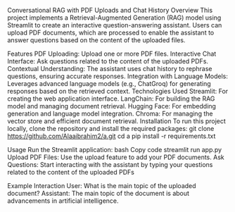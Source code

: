 Conversational RAG with PDF Uploads and Chat History
Overview
This project implements a Retrieval-Augmented Generation (RAG) model using Streamlit to create an interactive question-answering assistant. Users can upload PDF documents, which are processed to enable the assistant to answer questions based on the content of the uploaded files.

Features
PDF Uploading:
Upload one or more PDF files.
Interactive Chat Interface:
Ask questions related to the content of the uploaded PDFs.
Contextual Understanding:
The assistant uses chat history to rephrase questions, ensuring accurate responses.
Integration with Language Models:
Leverages advanced language models (e.g., ChatGroq) for generating responses based on the retrieved context. 
Technologies Used
Streamlit: For creating the web application interface.
LangChain: For building the RAG model and managing document retrieval.
Hugging Face: For embedding generation and language model integration.
Chroma: For managing the vector store and efficient document retrieval.
Installation
To run this project locally, clone the repository and install the required packages:
  git clone https://github.com/Alaaibrahim2/a.git
 cd a
 pip install -r requirements.txt




Usage
Run the Streamlit application:
bash
Copy code
streamlit run app.py
Upload PDF Files:
Use the upload feature to add your PDF documents.
Ask Questions:
Start interacting with the assistant by typing your questions related to the content of the uploaded PDFs





Example Interaction
User: What is the main topic of the uploaded document?
Assistant: The main topic of the document is about advancements in artificial intelligence.


